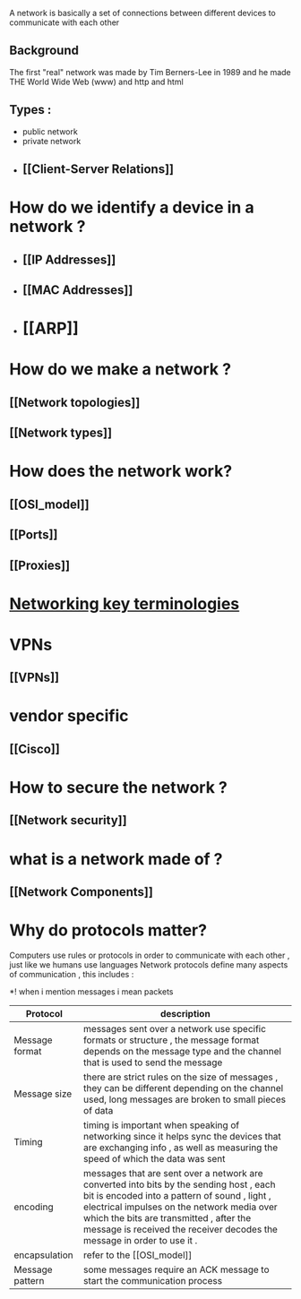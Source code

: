 A network is basically a set of connections between different devices to communicate with each other 
## Background
The first "real" network was made by Tim Berners-Lee in 1989 and he made THE World Wide Web (www) and http and html
## Types :
- public network 
- private network 
- ## [[Client-Server Relations]]

# How do we identify a device in a network ? 

- ## [[IP Addresses]] 
- ## [[MAC Addresses]] 
- # [[ARP]]


# How do we make a network ?
## [[Network topologies]]
## [[Network types]]

# How does the network work? 
## [[OSI_model]]

## [[Ports]]
## [[Proxies]]

# [Networking key terminologies ](https://academy.hackthebox.com/module/34/section/1871)


# VPNs 
## [[VPNs]]

# vendor specific 
## [[Cisco]]

# How to secure the network ?
## [[Network security]]

# what is a network made of ? 
## [[Network Components]]

# Why  do protocols matter?
Computers use rules or protocols in order to communicate with each other , just like we humans use languages 
Network protocols define many aspects of communication , this includes : 

*! when i mention messages i mean packets 

| Protocol        | description                                                                                                                                                                                                                                                                                                   |
| --------------- | ------------------------------------------------------------------------------------------------------------------------------------------------------------------------------------------------------------------------------------------------------------------------------------------------------------- |
| Message format  | messages sent over a network use specific formats or structure , the message format depends on the message type and the channel that is used to send the message                                                                                                                                              |
| Message size    | there are strict rules on the size of messages , they can be different depending on the channel used, long messages are broken to small pieces of data                                                                                                                                                        |
| Timing          | timing is important when speaking of networking since it helps sync the devices that are exchanging info , as well as measuring the speed of which the data was sent                                                                                                                                          |
| encoding        | messages that are sent over a network are converted into bits by the sending host , each bit is encoded into a pattern of sound , light , electrical impulses on  the network media over which the bits are transmitted , after the message is received the receiver decodes the message in order to use it . |
| encapsulation   | refer to the [[OSI_model]]                                                                                                                                                                                                                                                                                    |
| Message pattern | some messages require an ACK message to start the communication process                                                                                                                                                                                                                                       |

